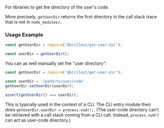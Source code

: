 For libraries to get the directory of the user's code.

More precisely, `getUserDir` returns the first directory in the call stack trace that is not in `node_modules/`.

### Usage Example

~~~js
const getUserDir = require('@brillout/get-user-dir');

const userDir = getUserDir();
~~~

You can as well manually set the "user directory":

~~~js
const getUserDir = require('@brillout/get-user-dir');

const userDir = '/path/to/user/code'
getUserDir.setUserDir(userDir);

assert(getUserDir() === userDir);
~~~

This is typically used in the context of a CLI.
The CLI entry module then does `getUserDir.userDir = process.cwd();`.
(The user-code directory can't be retrieved with a call stack coming from a CLI call. Instead, `process.cwd()` can act as user-code directory.)
